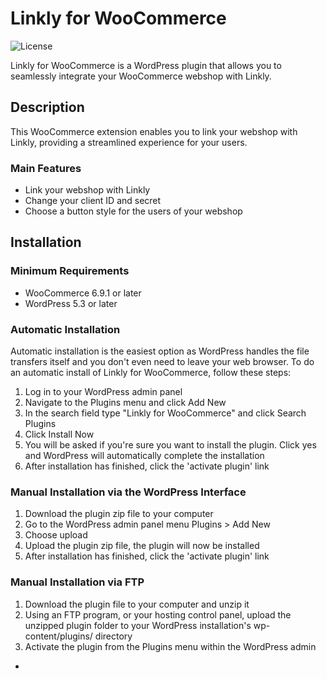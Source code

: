 # Linkly for WooCommerce

![License](https://img.shields.io/badge/License-GPLv3-blue.svg)

Linkly for WooCommerce is a WordPress plugin that allows you to seamlessly integrate your WooCommerce webshop with Linkly.

## Description

This WooCommerce extension enables you to link your webshop with Linkly, providing a streamlined experience for your users.

### Main Features

- Link your webshop with Linkly
- Change your client ID and secret
- Choose a button style for the users of your webshop

## Installation

### Minimum Requirements

- WooCommerce 6.9.1 or later
- WordPress 5.3 or later

### Automatic Installation

Automatic installation is the easiest option as WordPress handles the file transfers itself and you don't even need to leave your web browser. To do an automatic install of Linkly for WooCommerce, follow these steps:

1. Log in to your WordPress admin panel
2. Navigate to the Plugins menu and click Add New
3. In the search field type "Linkly for WooCommerce" and click Search Plugins
4. Click Install Now
5. You will be asked if you're sure you want to install the plugin. Click yes and WordPress will automatically complete the installation
6. After installation has finished, click the 'activate plugin' link

### Manual Installation via the WordPress Interface

1. Download the plugin zip file to your computer
2. Go to the WordPress admin panel menu Plugins > Add New
3. Choose upload
4. Upload the plugin zip file, the plugin will now be installed
5. After installation has finished, click the 'activate plugin' link

### Manual Installation via FTP

1. Download the plugin file to your computer and unzip it
2. Using an FTP program, or your hosting control panel, upload the unzipped plugin folder to your WordPress installation's wp-content/plugins/ directory
3. Activate the plugin from the Plugins menu within the WordPress admin

-